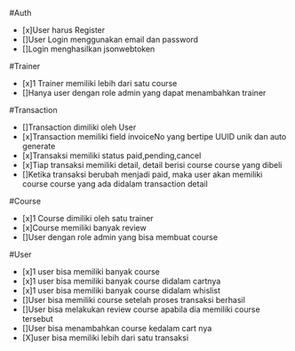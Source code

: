 

#Auth
- [x]User harus Register
- []User Login menggunakan email dan password
- []Login menghasilkan jsonwebtoken



#Trainer
- [x]1 Trainer memiliki lebih dari satu course
- []Hanya user dengan role admin yang dapat menambahkan trainer


#Transaction
- []Transaction dimiliki oleh User
- [x]Transaction memiliki field invoiceNo yang bertipe UUID unik dan auto generate
- [x]Transaksi memiliki status paid,pending,cancel
- [x]Tiap transaksi memiliki detail, detail berisi course course yang dibeli
- []Ketika transaksi berubah menjadi paid, maka user akan memiliki course course yang ada didalam transaction detail

#Course
- [x]1 Course dimiliki oleh satu trainer
- [x]Course memiliki banyak review
- []User dengan role admin yang bisa membuat course

#User
- [x]1 user bisa memiliki banyak course
- [x]1 user bisa memiliki banyak course didalam cartnya
- [x]1 user bisa memiliki banyak course didalam whislist
- []User bisa memiliki course setelah proses transaksi berhasil
- []User bisa melakukan review course apabila dia memiliki course tersebut
- []User bisa menambahkan course kedalam cart nya
- [X]user bisa memiliki lebih dari satu transaksi